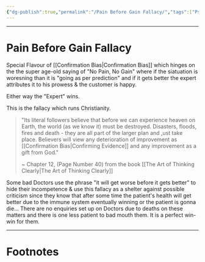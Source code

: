 ```yaml
---
{"dg-publish":true,"permalink":"/Pain Before Gain Fallacy/","tags":["Psychology"]}
---
```



---
# Pain Before Gain Fallacy
Special Flavour of [[Confirmation Bias\|Confirmation Bias]] which hinges on the the super age-old saying of "No Pain, No Gain" where if the siatuation is woresning than it is "going as per prediction" and if it gets better the expert attributes it to his prowess & the customer is happy.

Either way the "Expert" wins.

This is the fallacy which runs Christianity.
> "Its literal followers believe that before we can experience heaven on Earth, the world (as we know it) must be destroyed. Disasters, floods, fires and death - they are all part of the larger plan and ,ust take place. Believers will view any deterioration of improvement as [[Confirmation Bias\|Confirming Evidence]] and any improvement as a gift from God."
> 
> ~ Chapter 12, (Page Number 40) from the book [[The Art of Thinking Clearly\|The Art of Thinking Clearly]]

Some bad Doctors use the phrase "it will get worse before it gets better" to hide their incompetence & use this fallacy as a shelter against possible criticism since they know that after some time the patient's health will get better due to the immune system eventually winning or the patient is gonna die... There are no enquiries set up on Doctors due to deaths on these matters and there is one less patient to bad mouth them. It is a perfect win-win for them.

---
# Footnotes